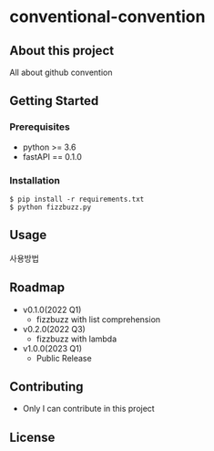# conventional-convention

## About this project

All about github convention

## Getting Started

### Prerequisites

- python >= 3.6
- fastAPI == 0.1.0

### Installation

```shell
$ pip install -r requirements.txt
$ python fizzbuzz.py
```

## Usage

사용방법

## Roadmap

- v0.1.0(2022 Q1)
    - fizzbuzz with list comprehension
- v0.2.0(2022 Q3)
    - fizzbuzz with lambda
- v1.0.0(2023 Q1)
    - Public Release

## Contributing

- Only I can contribute in this project

## License